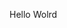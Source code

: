 Hello Wolrd




















































































































































































































































































































































































































































































































































































































































































































































































































































































































































































































































































































































































































































































































































































































































































































































































































































































































































































































































































































































































































































































































































































































































































































































































































































































































































































































































































































































































































































































































































































































































































































































































































































































































































































































































































































































































































































































































































































































































































































































































































































































































































































































































































































































































































































































































































































































































































































































































































































